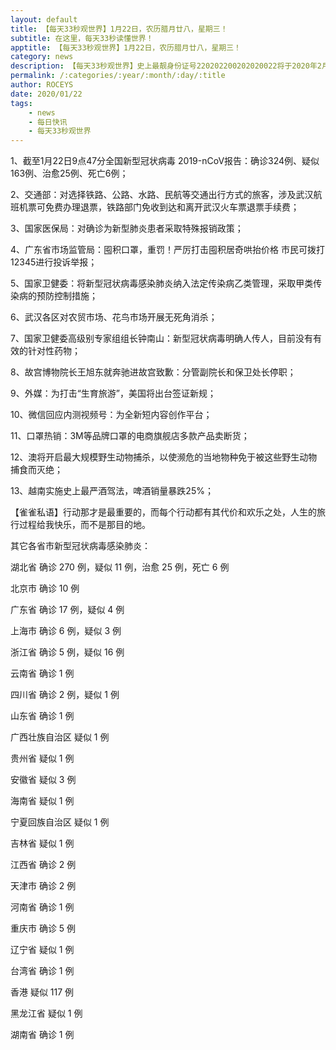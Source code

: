```yaml
---
layout: default
title: 【每天33秒观世界】1月22日，农历腊月廿八，星期三！
subtitle: 在这里，每天33秒读懂世界！
apptitle: 【每天33秒观世界】1月22日，农历腊月廿八，星期三！
category: news
description: 【每天33秒观世界】史上最靓身份证号220202200202020022将于2020年2月2日诞生，她是来自吉林省吉林市昌邑区孤店子镇孤店子派出所辖区的小女孩；在这里，每天60秒读懂世界，免费每日快讯新闻简报接口API，微语简报接口API，Skylark，爬虫简讯API接口免费，微信可以直接转账到QQ了。【每天33秒观世界】2019年12月12345678910111213141516171819202122232425262728293031日。ROCEYS全栈CEO 2019年12月17日 11:00:18
permalink: /:categories/:year/:month/:day/:title
author: ROCEYS
date: 2020/01/22
tags:
    - news
    - 每日快讯
    - 每天33秒观世界
---
```


1、截至1月22日9点47分全国新型冠状病毒 2019-nCoV报告：确诊324例、疑似163例、治愈25例、死亡6例；

2、交通部：对选择铁路、公路、水路、民航等交通出行方式的旅客，涉及武汉航班机票可免费办理退票，铁路部门免收到达和离开武汉火车票退票手续费；

3、国家医保局：对确诊为新型肺炎患者采取特殊报销政策；

4、广东省市场监管局：囤积口罩，重罚！严厉打击囤积居奇哄抬价格 市民可拨打12345进行投诉举报；

5、国家卫健委：将新型冠状病毒感染肺炎纳入法定传染病乙类管理，采取甲类传染病的预防控制措施；

6、武汉各区对农贸市场、花鸟市场开展无死角消杀；

7、国家卫健委高级别专家组组长钟南山：新型冠状病毒明确人传人，目前没有有效的针对性药物；

8、故宫博物院长王旭东就奔驰进故宫致歉：分管副院长和保卫处长停职；

9、外媒：为打击“生育旅游”，美国将出台签证新规；

10、微信回应内测视频号：为全新短内容创作平台；

11、口罩热销：3M等品牌口罩的电商旗舰店多款产品卖断货；

12、澳将开启最大规模野生动物捕杀，以使濒危的当地物种免于被这些野生动物捕食而灭绝；

13、越南实施史上最严酒驾法，啤酒销量暴跌25%；


【雀雀私语】行动那才是最重要的，而每个行动都有其代价和欢乐之处，人生的旅行过程给我快乐，而不是那目的地。


其它各省市新型冠状病毒感染肺炎：

湖北省 确诊 270 例，疑似 11 例，治愈 25 例，死亡 6 例

北京市 确诊 10 例

广东省 确诊 17 例，疑似 4 例

上海市 确诊 6 例，疑似 3 例

浙江省 确诊 5 例，疑似 16 例

云南省 确诊 1 例

四川省 确诊 2 例，疑似 1 例

山东省 确诊 1 例

广西壮族自治区 疑似 1 例

贵州省 疑似 1 例

安徽省 疑似 3 例

海南省 疑似 1 例

宁夏回族自治区 疑似 1 例

吉林省 疑似 1 例

江西省 确诊 2 例

天津市 确诊 2 例

河南省 确诊 1 例

重庆市 确诊 5 例

辽宁省 疑似 1 例

台湾省 确诊 1 例

香港 疑似 117 例

黑龙江省 疑似 1 例

湖南省 确诊 1 例